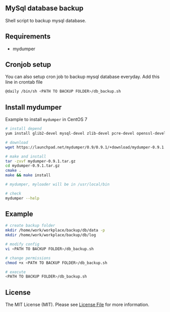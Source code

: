 ## MySql database backup

Shell script to backup mysql database.

## Requirements

- mydumper

## Cronjob setup

You can also setup cron job to backup mysql database everyday. Add this line in crontab file 

```bash
@daily /bin/sh <PATH TO BACKUP FOLDER>/db_backup.sh
```

## Install mydumper

Example to install `mydumper` in CentOS 7

```bash
# install depend
yum install glib2-devel mysql-devel zlib-devel pcre-devel openssl-devel cmake

# download
wget https://launchpad.net/mydumper/0.9/0.9.1/+download/mydumper-0.9.1.tar.gz

# make and install
tar -zxvf mydumper-0.9.1.tar.gz
cd mydumper-0.9.1.tar.gz
cmake .
make && make install

# mydumper, myloader will be in /usr/local/bin

# check
mydumper --help
```

## Example
```bash
# create backup folder
mkdir /home/work/workplace/backup/db/data -p
mkdir /home/work/workplace/backup/db/log

# modify config
vi <PATH TO BACKUP FOLDER>/db_backup.sh

# change permissions
chmod +x <PATH TO BACKUP FOLDER>/db_backup.sh

# execute
<PATH TO BACKUP FOLDER>/db_backup.sh
```

## License
The MIT License (MIT). Please see [License File](LICENSE.md) for more information.
